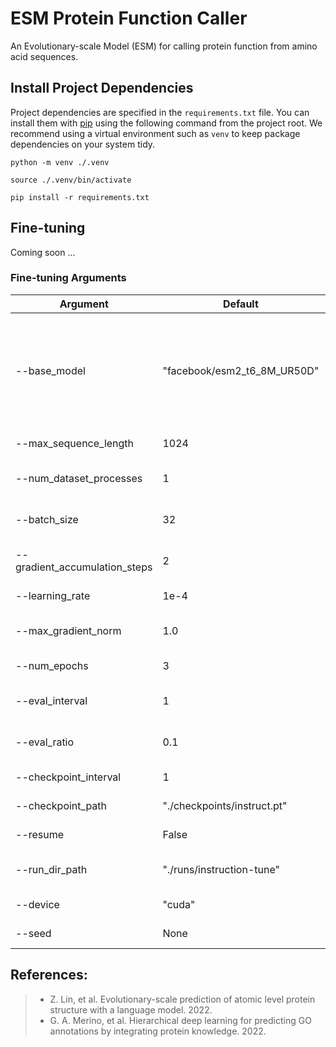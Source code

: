 # ESM Protein Function Caller

An Evolutionary-scale Model (ESM) for calling protein function from amino acid sequences.

## Install Project Dependencies

Project dependencies are specified in the `requirements.txt` file. You can install them with [pip](https://pip.pypa.io/en/stable/) using the following command from the project root. We recommend using a virtual environment such as `venv` to keep package dependencies on your system tidy.

```
python -m venv ./.venv

source ./.venv/bin/activate

pip install -r requirements.txt
```

## Fine-tuning

Coming soon ...

### Fine-tuning Arguments

| Argument | Default | Type | Description |
|---|---|---|---|
| --base_model | "facebook/esm2_t6_8M_UR50D" | string | The base model name., choose from `facebook/esm2_t6_8M_UR50D`, `facebook/esm2_t12_35M_UR50D`, `facebook/esm2_t30_150M_UR50D`, `facebook/esm2_t33_650M_UR50D`, `facebook/esm2_t36_3B_UR50D`, or `facebook/esm2_t48_15B_UR50D`. |
| --max_sequence_length | 1024 | int | The maximum length of the input sequences. |
| --num_dataset_processes | 1 | int | The number of CPU processes to use to process and load samples. |
| --batch_size | 32 | int | The number of samples to pass through the network at a time. |
| --gradient_accumulation_steps | 2 | int | The number of batches to pass through the network before updating the weights. |
| --learning_rate | 1e-4 | float | The learning rate of the Adam optimizer. |
| --max_gradient_norm | 1.0 | float | Clip gradients above this threshold norm before stepping. |
| --num_epochs | 3 | int | The number of epochs to train for. |
| --eval_interval | 1 | int | Evaluate the model after this many epochs on the testing set. |
| --eval_ratio | 0.1 | float | The proportion of testing samples to validate the model on. |
| --checkpoint_interval | 1 | int | Save the model parameters to disk every this many epochs. |
| --checkpoint_path | "./checkpoints/instruct.pt" | string | The path to the LoRA checkpoint. |
| --resume | False | bool | Should we resume training from the last checkpoint? |
| --run_dir_path | "./runs/instruction-tune" | str | The path to the TensorBoard run directory for this training session. |
| --device | "cuda" | string | The device to run the computation on. |
| --seed | None | int | The seed for the random number generator. |

## References:

>- Z. Lin, et al. Evolutionary-scale prediction of atomic level protein structure with a language model. 2022.
>- G. A. Merino, et al. Hierarchical deep learning for predicting GO annotations by integrating protein knowledge. 2022.
